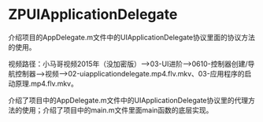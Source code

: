 # ZPUIApplicationDelegate
介绍项目的AppDelegate.m文件中的UIApplicationDelegate协议里面的协议方法的使用。

视频路径：小马哥视频2015年（没加密版）——>03-UI进阶——>0610-控制器创建/导航控制器——>视频——>02-uiapplicationdelegate.mp4.flv.mkv、03-应用程序的启动原理.mp4.flv.mkv。

介绍了项目中的AppDelegate.m文件中的UIApplicationDelegate协议里的代理方法的使用；介绍了项目中的main.m文件里面main函数的底层实现。
